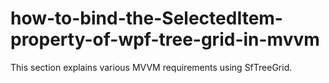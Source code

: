 # how-to-bind-the-SelectedItem-property-of-wpf-tree-grid-in-mvvm

This section explains various MVVM requirements using SfTreeGrid.